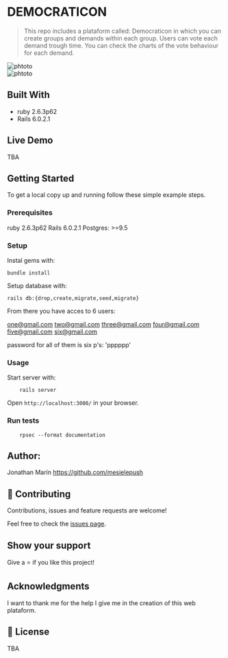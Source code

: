 # DEMOCRATICON

> This repo includes a plataform called: Democraticon in which you can create groups and demands within each group. Users can vote each demand trough time. You can check the charts of the vote behaviour for each demand.

![phtoto](https://i.imgur.com/MGabTxl.png)  
![phtoto](https://i.imgur.com/SwK9AVX.png)



## Built With

- ruby 2.6.3p62
- Rails 6.0.2.1

## Live Demo

TBA


## Getting Started

To get a local copy up and running follow these simple example steps.

### Prerequisites

ruby 2.6.3p62
Rails 6.0.2.1
Postgres: >=9.5

### Setup

Instal gems with:

```
bundle install
```

Setup database with:

```
rails db:{drop,create,migrate,seed,migrate} 
```
From there you have acces to 6 users:

one@gmail.com
two@gmail.com
three@gmail.com
four@gmail.com
five@gmail.com
six@gmail.com

password for all of them is six p's: 'pppppp'

### Usage

Start server with:

```
    rails server
```

Open `http://localhost:3000/` in your browser.

### Run tests

```
    rpsec --format documentation
```

## Author:

Jonathan Marín
https://github.com/mesielepush

## 🤝 Contributing

Contributions, issues and feature requests are welcome!

Feel free to check the [issues page](..issues/).

## Show your support

Give a ⭐️ if you like this project!

## Acknowledgments

I want to thank me for the help I give me in the creation of this web plataform.

## 📝 License

TBA

